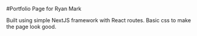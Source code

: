 #Portfolio Page for Ryan Mark

Built using simple NextJS framework with React routes. Basic css to make the page look good.
